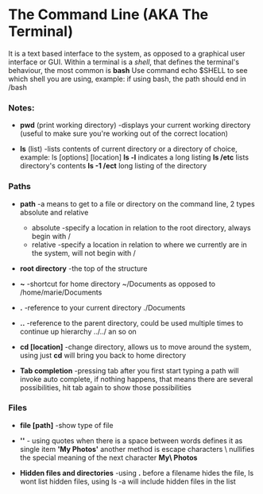 
# The Command Line (AKA The Terminal)

It is a text based interface to the system, as opposed to a graphical user interface or GUI.
Within a terminal is a *shell*, that defines the terminal's behaviour, the most common is **bash**
Use command echo $SHELL to see which shell you are using, example: if using bash, the path should end in /bash

### Notes:
- **pwd** (print working directory) -displays your current working directory (useful to make sure you're working out of the correct location)

- **ls** (list) -lists contents of current directory or a directory of choice, example: ls [options] [location]
	**ls -l** indicates a long listing
	**ls /etc** lists directory's contents
	**ls -1 /ect** long listing of the directory

### Paths

- **path** -a means to get to a file or directory on the command line, 2 types absolute and relative
	- absolute -specify a location in relation to the root directory, always begin with /
	- relative -specify a location in relation to where we currently are in the system, will not begin with /

- **root directory** -the top of the structure

- **~** -shortcut for home directory ~/Documents as opposed to /home/marie/Documents
- **.** -reference to your current directory ./Documents
- **..** -reference to the parent directory, could be used multiple times to continue up hierarchy ../../ an so on

- **cd [location]** -change directory, allows us to move around the system, using just **cd** will bring you back to home directory

-  **Tab completion** -pressing tab after you first start typing a path will invoke auto complete, if nothing happens, that means there are several possibilities, hit tab again to show those possibilities

### Files
- **file [path]** -show type of file
- **''** - using quotes when there is a space between words defines it as single item **'My Photos'**
another method is escape characters \ nullifies the special meaning of the next character **My\ Photos**

- **Hidden files and directories** -using **.** before a filename hides the file, ls wont list hidden files, using ls -a will include hidden files in the list
